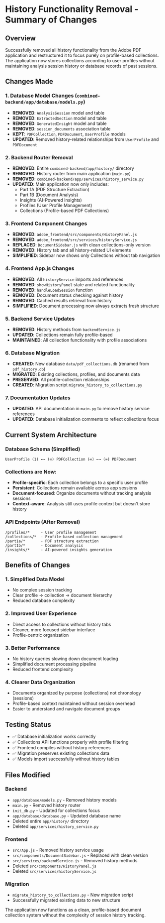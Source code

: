# History Functionality Removal - Summary of Changes

## Overview
Successfully removed all history functionality from the Adobe PDF application and restructured it to focus purely on profile-based collections. The application now stores collections according to user profiles without maintaining analysis session history or database records of past sessions.

## Changes Made

### 1. Database Model Changes (`combined-backend/app/database/models.py`)
- **REMOVED**: `AnalysisSession` model and table
- **REMOVED**: `ExtractedSection` model and table  
- **REMOVED**: `GeneratedInsight` model and table
- **REMOVED**: `session_documents` association table
- **KEPT**: `PDFCollection`, `PDFDocument`, `UserProfile` models
- **UPDATED**: Removed history-related relationships from `UserProfile` and `PDFDocument`

### 2. Backend Router Removal
- **REMOVED**: Entire `combined-backend/app/history/` directory
- **REMOVED**: History router from main application (`main.py`)
- **REMOVED**: `combined-backend/app/services/history_service.py`
- **UPDATED**: Main application now only includes:
  - Part 1A (PDF Structure Extraction)
  - Part 1B (Document Analysis)
  - Insights (AI-Powered Insights)
  - Profiles (User Profile Management)
  - Collections (Profile-based PDF Collections)

### 3. Frontend Component Changes
- **REMOVED**: `adobe_frontend/src/components/HistoryPanel.js`
- **REMOVED**: `adobe_frontend/src/services/historyService.js`
- **REPLACED**: `DocumentSidebar.js` with clean collections-only version
- **REMOVED**: History tab and all history-related UI elements
- **SIMPLIFIED**: Sidebar now shows only Collections without tab navigation

### 4. Frontend App.js Changes
- **REMOVED**: All `historyService` imports and references
- **REMOVED**: `showHistoryPanel` state and related functionality
- **REMOVED**: `handleLoadSession` function
- **REMOVED**: Document status checking against history
- **REMOVED**: Cached results retrieval from history
- **SIMPLIFIED**: Document processing now always extracts fresh structure

### 5. Backend Service Updates
- **REMOVED**: History methods from `backendService.js`
- **UPDATED**: Collections remain fully profile-based
- **MAINTAINED**: All collection functionality with profile associations

### 6. Database Migration
- **CREATED**: New database `data/pdf_collections.db` (renamed from `pdf_history.db`)
- **MIGRATED**: Existing collections, profiles, and documents data
- **PRESERVED**: All profile-collection relationships
- **CREATED**: Migration script `migrate_history_to_collections.py`

### 7. Documentation Updates
- **UPDATED**: API documentation in `main.py` to remove history service references
- **UPDATED**: Database initialization comments to reflect collections focus

## Current System Architecture

### Database Schema (Simplified)
```
UserProfile (1) ←→ (∞) PDFCollection (∞) ←→ (∞) PDFDocument
```

### Collections are Now:
- **Profile-specific**: Each collection belongs to a specific user profile
- **Persistent**: Collections remain available across app sessions
- **Document-focused**: Organize documents without tracking analysis sessions
- **Context-aware**: Analysis still uses profile context but doesn't store history

### API Endpoints (After Removal)
```
/profiles/*     - User profile management
/collections/*  - Profile-based collection management  
/part1a/*       - PDF structure extraction
/part1b/*       - Document analysis
/insights/*     - AI-powered insights generation
```

## Benefits of Changes

### 1. Simplified Data Model
- No complex session tracking
- Clear profile → collection → document hierarchy
- Reduced database complexity

### 2. Improved User Experience
- Direct access to collections without history tabs
- Cleaner, more focused sidebar interface
- Profile-centric organization

### 3. Better Performance
- No history queries slowing down document loading
- Simplified document processing pipeline
- Reduced frontend complexity

### 4. Clearer Data Organization
- Documents organized by purpose (collections) not chronology (sessions)
- Profile-based context maintained without session overhead
- Easier to understand and navigate document groups

## Testing Status
- ✅ Database initialization works correctly
- ✅ Collections API functions properly with profile filtering
- ✅ Frontend compiles without history references
- ✅ Migration preserves existing collections data
- ✅ Models import successfully without history tables

## Files Modified
### Backend
- `app/database/models.py` - Removed history models
- `main.py` - Removed history router
- `init_db.py` - Updated for collections focus
- `app/database/database.py` - Updated database name
- Deleted entire `app/history/` directory
- Deleted `app/services/history_service.py`

### Frontend  
- `src/App.js` - Removed history service usage
- `src/components/DocumentSidebar.js` - Replaced with clean version
- `src/services/backendService.js` - Removed history methods
- Deleted `src/components/HistoryPanel.js`
- Deleted `src/services/historyService.js`

### Migration
- `migrate_history_to_collections.py` - New migration script
- Successfully migrated existing data to new structure

The application now functions as a clean, profile-based document collection system without the complexity of session history tracking.
